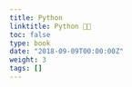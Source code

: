 ```yaml
---
title: Python
linktitle: Python 👨‍💻
toc: false
type: book
date: "2018-09-09T00:00:00Z"
weight: 3
tags: []
---
```


